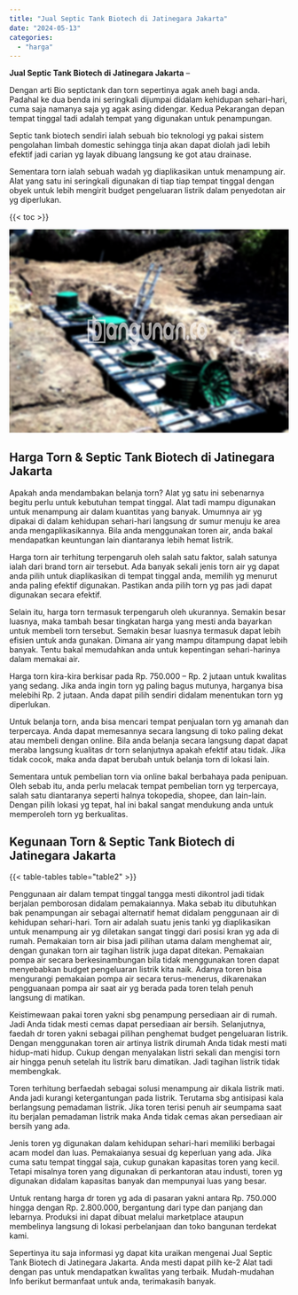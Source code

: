 ```yaml
---
title: "Jual Septic Tank Biotech di Jatinegara Jakarta"
date: "2024-05-13"
categories: 
  - "harga"
---
```


**Jual Septic Tank Biotech di Jatinegara Jakarta** –

Dengan arti Bio septictank dan torn sepertinya agak aneh bagi anda. Padahal ke dua benda ini seringkali dijumpai didalam kehidupan sehari-hari, cuma saja namanya saja yg agak asing didengar. Kedua Pekarangan depan tempat tinggal tadi adalah tempat yang digunakan untuk penampungan.

Septic tank biotech sendiri ialah sebuah bio teknologi yg pakai sistem pengolahan limbah domestic sehingga tinja akan dapat diolah jadi lebih efektif jadi carian yg layak dibuang langsung ke got atau drainase.

Sementara torn ialah sebuah wadah yg diaplikasikan untuk menampung air. Alat yang satu ini seringkali digunakan di tiap tiap tempat tinggal dengan obyek untuk lebih mengirit budget pengeluaran listrik dalam penyedotan air yg diperlukan.

{{< toc >}}

![Jual Septic Tank Biotech di Jatinegara Jakarta](/images/jual-bio-septictank-42.png)

## Harga Torn & Septic Tank Biotech di Jatinegara Jakarta

Apakah anda mendambakan belanja torn? Alat yg satu ini sebenarnya begitu perlu untuk kebutuhan tempat tinggal. Alat tadi mampu digunakan untuk menampung air dalam kuantitas yang banyak. Umumnya air yg dipakai di dalam kehidupan sehari-hari langsung dr sumur menuju ke area anda mengaplikasikannya. Bila anda menggunakan toren air, anda bakal mendapatkan keuntungan lain diantaranya lebih hemat listrik.

Harga torn air terhitung terpengaruh oleh salah satu faktor, salah satunya ialah dari brand torn air tersebut. Ada banyak sekali jenis torn air yg dapat anda pilih untuk diaplikasikan di tempat tinggal anda, memilih yg menurut anda paling efektif digunakan. Pastikan anda pilih torn yg pas jadi dapat digunakan secara efektif.

Selain itu, harga torn termasuk terpengaruh oleh ukurannya. Semakin besar luasnya, maka tambah besar tingkatan harga yang mesti anda bayarkan untuk membeli torn tersebut. Semakin besar luasnya termasuk dapat lebih efisien untuk anda gunakan. Dimana air yang mampu ditampung dapat lebih banyak. Tentu bakal memudahkan anda untuk kepentingan sehari-harinya dalam memakai air.

Harga torn kira-kira berkisar pada Rp. 750.000 – Rp. 2 jutaan untuk kwalitas yang sedang. Jika anda ingin torn yg paling bagus mutunya, harganya bisa melebihi Rp. 2 jutaan. Anda dapat pilih sendiri didalam menentukan torn yg diperlukan.

Untuk belanja torn, anda bisa mencari tempat penjualan torn yg amanah dan terpercaya. Anda dapat memesannya secara langsung di toko paling dekat atau membeli dengan online. Bila anda belanja secara langsung dapat dapat meraba langsung kualitas dr torn selanjutnya apakah efektif atau tidak. Jika tidak cocok, maka anda dapat berubah untuk belanja torn di lokasi lain.

Sementara untuk pembelian torn via online bakal berbahaya pada penipuan. Oleh sebab itu, anda perlu melacak tempat pembelian torn yg terpercaya, salah satu diantaranya seperti halnya tokopedia, shopee, dan lain-lain. Dengan pilih lokasi yg tepat, hal ini bakal sangat mendukung anda untuk memperoleh torn yg berkualitas.

## Kegunaan Torn & Septic Tank Biotech di Jatinegara Jakarta

{{< table-tables table="table2" >}}

Penggunaan air dalam tempat tinggal tangga mesti dikontrol jadi tidak berjalan pemborosan didalam pemakaiannya. Maka sebab itu dibutuhkan bak penampungan air sebagai alternatif hemat didalam penggunaan air di kehidupan sehari-hari. Torn air adalah suatu jenis tanki yg diaplikasikan untuk menampung air yg diletakan sangat tinggi dari posisi kran yg ada di rumah. Pemakaian torn air bisa jadi pilihan utama dalam menghemat air, dengan gunakan torn air tagihan listrik juga dapat ditekan. Pemakaian pompa air secara berkesinambungan bila tidak menggunakan toren dapat menyebabkan budget pengeluaran listrik kita naik. Adanya toren bisa mengurangi pemakaian pompa air secara terus-menerus, dikarenakan pengguanaan pompa air saat air yg berada pada toren telah penuh langsung di matikan.

Keistimewaan pakai toren yakni sbg penampung persediaan air di rumah. Jadi Anda tidak mesti cemas dapat persediaan air bersih. Selanjutnya, faedah dr toren yakni sebagai pilihan penghemat budget pengeluaran listrik. Dengan menggunakan toren air artinya listrik dirumah Anda tidak mesti mati hidup-mati hidup. Cukup dengan menyalakan listri sekali dan mengisi torn air hingga penuh setelah itu listrik baru dimatikan. Jadi tagihan listrik tidak membengkak.

Toren terhitung berfaedah sebagai solusi menampung air dikala listrik mati. Anda jadi kurangi ketergantungan pada listrik. Terutama sbg antisipasi kala berlangsung pemadaman listrik. Jika toren terisi penuh air seumpama saat itu berjalan pemadaman listrik maka Anda tidak cemas akan persediaan air bersih yang ada.

Jenis toren yg digunakan dalam kehidupan sehari-hari memiliki berbagai acam model dan luas. Pemakaianya sesuai dg keperluan yang ada. Jika cuma satu tempat tinggal saja, cukup gunakan kapasitas toren yang kecil. Tetapi misalnya toren yang digunakan di perkantoran atau industi, toren yg digunakan didalam kapasitas banyak dan mempunyai luas yang besar.

Untuk rentang harga dr toren yg ada di pasaran yakni antara Rp. 750.000 hingga dengan Rp. 2.800.000, bergantung dari type dan panjang dan lebarnya. Produksi ini dapat dibuat melalui marketplace ataupun membelinya langsung di lokasi perbelanjaan dan toko bangunan terdekat kami.

Sepertinya itu saja informasi yg dapat kita uraikan mengenai Jual Septic Tank Biotech di Jatinegara Jakarta. Anda mesti dapat pilih ke-2 Alat tadi dengan pas untuk mendapatkan kwalitas yang terbaik. Mudah-mudahan Info berikut bermanfaat untuk anda, terimakasih banyak.

